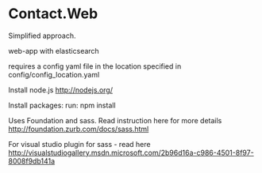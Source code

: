 ﻿# Contact.Web 
Simplified approach.

web-app with elasticsearch

requires a config yaml file in the location specified in config/config_location.yaml

Install node.js
http://nodejs.org/

Install packages:
run: npm install


Uses Foundation and sass. Read instruction here for more details
http://foundation.zurb.com/docs/sass.html

For visual studio plugin for sass - read here
http://visualstudiogallery.msdn.microsoft.com/2b96d16a-c986-4501-8f97-8008f9db141a




